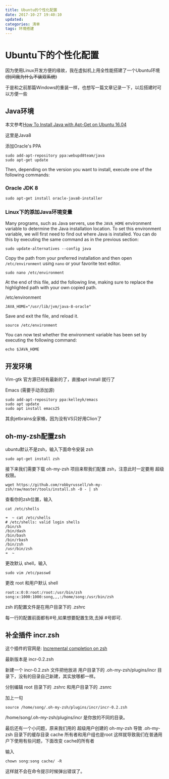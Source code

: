 ```yaml
---
title: Ubuntu的个性化配置
date: 2017-10-27 19:40:10
updated: 
categories: 清单
tags: 环境搭建
---
```


# Ubuntu下的个性化配置

因为使用Linux开发方便的缘故，我在虚拟机上用全性能搭建了一个Ubuntu环境~~(别问我为什么不装双系统)~~

于是和之前那篇Windows的重装一样，也想写一篇文章记录一下，以后搭建时可以方便一些

<!--more-->

## Java环境

本文参考[How To Install Java with Apt-Get on Ubuntu 16.04](https://www.digitalocean.com/community/tutorials/how-to-install-java-with-apt-get-on-ubuntu-16-04)

这里是Java8

添加Oracle's PPA

```
sudo add-apt-repository ppa:webupd8team/java
sudo apt-get update
```

Then, depending on the version you want to install, execute one of the following commands:

### Oracle JDK 8

```
sudo apt-get install oracle-java8-installer
```

### Linux下的添加Java环境变量

Many programs, such as Java servers, use the `JAVA_HOME` environment variable to determine the Java installation location. To set this environment variable, we will first need to find out where Java is installed. You can do this by executing the same command as in the previous section:

```
sudo update-alternatives --config java

```

Copy the path from your preferred installation and then open `/etc/environment` using `nano` or your favorite text editor.

```
sudo nano /etc/environment

```

At the end of this file, add the following line, making sure to replace the highlighted path with your own copied path.

/etc/environment

```
JAVA_HOME="/usr/lib/jvm/java-8-oracle"

```

Save and exit the file, and reload it.

```
source /etc/environment

```

You can now test whether the environment variable has been set by executing the following command:

```
echo $JAVA_HOME
```



## 开发环境

Vim-gtk 官方源已经有最新的了，直接apt install 就行了

Emacs (需要手动添加源)

```Linux
sudo add-apt-repository ppa:kelleyk/emacs
sudo apt update
sudo apt install emacs25
```

其余jetbrains全家桶，因为没有VS只好用Clion了



## oh-my-zsh配置zsh

ubuntu默认不是zsh，输入下面命令安装 zsh

```
sudo apt-get install zsh

```

接下来我们需要下载 oh-my-zsh 项目来帮我们配置 zsh，注意此时一定要用 超级权限。

```
wget https://github.com/robbyrussell/oh-my-zsh/raw/master/tools/install.sh -O - | sh
```

查看你的zsh位置，输入

```
cat /etc/shells

```

```
➜  ~ cat /etc/shells
# /etc/shells: valid login shells
/bin/sh
/bin/dash
/bin/bash
/bin/rbash
/bin/zsh
/usr/bin/zsh
➜  ~ 

```

更改默认 shell，输入

```
sudo vim /etc/passwd

```

更改 root 和用户默认 shell

```
root:x:0:0:root:/root:/usr/bin/zsh
song:x:1000:1000:song,,,:/home/song:/usr/bin/zsh

```

zsh 的配置文件是在用户目录下的 .zshrc

每一行的配置前面都有#号,如果想要配置生效,去掉 #号即可.

## 补全插件 incr.zsh

这个插件的官网是: [Incremental completion on zsh](http://link.zhihu.com/?target=http%3A//mimosa-pudica.net/zsh-incremental.html)

最新版本是 incr-0.2.zsh 

新建一个 incr-0.2.zsh 文件把他放进 用户目录下的 .oh-my-zsh/plugins/incr 目录下，没有的目录自己新建，其实放哪都一样。

分别编辑 root 目录下的 .zshrc 和用户目录下的 .zsnrc

加上一句

```
source /home/song/.oh-my-zsh/plugins/incr/incr-0.2.zsh

```

/home/song/.oh-my-zsh/plugins/incr 是你放的不同的目录。

最后还有一个小问题，原来我们用的 超级用户创建的 oh-my-zsh 导致 .oh-my-zsh 目录下的缓存目录 cache 所有者和用户组也是root 这样就导致我们在普通用户下使用有些问题，下面改变 cache的所有者

输入

```
chown song:song cache/ -R

```

这样就不会在命令提示时候弹出错误了。

